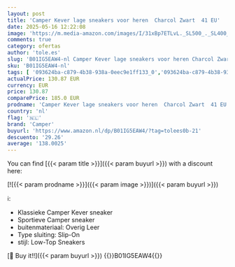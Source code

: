 ```yaml
---
layout: post
title: 'Camper Kever lage sneakers voor heren  Charcol Zwart  41 EU'
date: 2025-05-16 12:22:08
image: 'https://m.media-amazon.com/images/I/31xBp7ETLvL._SL500_._SL400_.jpg'
comments: true
category: ofertas
author: 'tole.es'
slug: 'B01IG5EAW4-nl Camper Kever lage sneakers voor heren Charcol Zwart 41 EU'
sku: 'B01IG5EAW4-nl'
tags: [ '093624ba-c879-4b38-938a-0eec9e1ff133_0','093624ba-c879-4b38-938a-0eec9e1ff133_3601','Arborist Merchandising Root','Herenmode','Herenschoenen','Klassieke & modieuze herensneakers','Kleding, schoenen & sieraden','Kleding, schoenen en sieraden','New Arrivals','Self Service','Special Features Stores','camper','🇳🇱', ]
actualPrice: 130.87 EUR
currency: EUR
price: 130.87
comparePrice: 185.0 EUR
prodname: 'Camper Kever lage sneakers voor heren  Charcol Zwart  41 EU'
country: 'nl'
flag: '🇳🇱'
brand: 'Camper'
buyurl: 'https://www.amazon.nl/dp/B01IG5EAW4/?tag=tolees0b-21'
descuento: '29.26'
average: '138.0025'
---
```


You can find [{{< param title >}}]({{< param buyurl >}}) with a discount here:

[![{{< param prodname >}}]({{< param image >}})]({{< param buyurl >}})

ℹ️:

- Klassieke Camper Kever sneaker
- Sportieve Camper sneaker
- buitenmateriaal: Overig Leer
- Type sluiting: Slip-On
- stijl: Low-Top Sneakers

[🛒 Buy it!!]({{< param buyurl >}})
{{<world>}}B01IG5EAW4{{</world>}}
